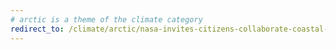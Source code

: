 ```yaml
---
# arctic is a theme of the climate category
redirect_to: /climate/arctic/nasa-invites-citizens-collaborate-coastal-flooding-challenge/
---
```

